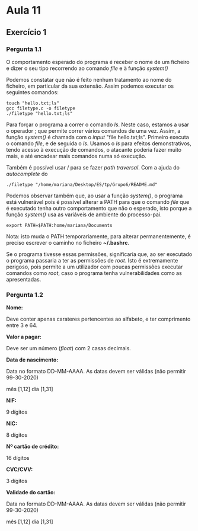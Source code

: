 # Aula 11

## Exercício 1

### Pergunta 1.1

O comportamento esperado do programa é receber o nome de um ficheiro e dizer o seu tipo recorrendo ao comando _file_ e à função _system()_

Podemos constatar que não é feito nenhum tratamento ao nome do ficheiro, em particular da sua extensão. Assim podemos executar os seguintes comandos:

```
touch "hello.txt;ls"
gcc filetype.c -o filetype
./filetype "hello.txt;ls"
```

Para forçar o programa a correr o comando _ls_. Neste caso, estamos a usar o operador ; que permite correr vários comandos de uma vez. Assim, a função _system()_ é chamada com o _input_ "file hello.txt;ls". Primeiro executa o comando _file_, e de seguida o _ls_. Usamos o _ls_ para efeitos demonstrativos, tendo acesso à execução de comandos, o atacante poderia fazer muito mais, e até encadear mais comandos numa só execução.

Também é possível usar / para se fazer _path traversal_. Com a ajuda do _autocomplete_ do

```
./filetype "/home/mariana/Desktop/ES/tp/Grupo6/README.md"
```

Podemos observar também que, ao usar a função _system()_, o programa está vulnerável pois é possível alterar a PATH para que o comando _file_ que é executado tenha outro comportamento que não o esperado, isto porque a função _system()_ usa as variáveis de ambiente do processo-pai.

```
export PATH=$PATH:home/mariana/Documents
```

Nota: isto muda o PATH temporariamente, para alterar permanentemente, é preciso escrever o caminho no ficheiro **~/.bashrc**.

Se o programa tivesse essas permissões, significaria que, ao ser executado o programa passaria a ter as permissões de _root_. Isto é extremamente perigoso, pois permite a um utilizador com poucas permissões executar comandos como _root_, caso o programa tenha vulnerabilidades como as apresentadas.

### Pergunta 1.2

**Nome:**

Deve conter apenas carateres pertencentes ao alfabeto, e ter comprimento entre 3 e 64.

**Valor a pagar:**

Deve ser um número (_float_) com 2 casas decimais.

**Data de nascimento:**

Data no formato DD-MM-AAAA. As datas devem ser válidas (não permitir 99-30-2020)

mês [1,12]
dia [1,31]

**NIF:**

9 dígitos

**NIC:**

8 dígitos

**Nº cartão de crédito:**

16 dígitos

**CVC/CVV:**

3 dígitos

**Validade do cartão:**

Data no formato DD-MM-AAAA. As datas devem ser válidas (não permitir 99-30-2020)

mês [1,12]
dia [1,31]
